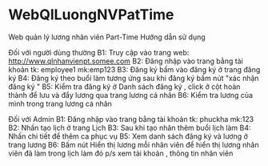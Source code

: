 # WebQlLuongNVPatTime
Web quản lý lương nhân viên Part-Time 
Hướng dẫn sử dụng 

Đối với người dùng thường 
B1: Truy cập vào trang web:  http://www.qlnhanvienpt.somee.com
B2: Đăng nhập vào trang bằng tài khoản tk: employee1 mk:emp123
B3: Đăng ký bấm vào đăng ký ở trang đăng ký 
B4: Đăng ký theo buổi làm tương ứng sau khi đăng ký bấm nút "xác nhận đăng ký "
B5: Kiểm tra đăng ký ở Danh sách đăng ký , click ở cột hoàn thành để lưu và đẩy lương qua trang lương cá nhân 
B6: Kiểm tra lương của mình trong trang lương cá nhân 


Đối với Admin 
B1: Đăng nhập vào trang bằng tài khoản tk: phuckha mk:123
B2: Nhấn tạo lịch ở trang Lịch 
B3: Sau khi tạo nhân thêm buổi lịch làm 
B4: Nhấn chi tiết để thêm ca phục vụ 
B5: Xem danh sách đăng ký và lương ở trang lương 
B6: Bấm nút Hiển thị lương mỗi nhân viên để hiển thị lương nhân viên đã làm trong lịch làm đó 
p/s xem tài khoản ,  thông tin nhân viên 
